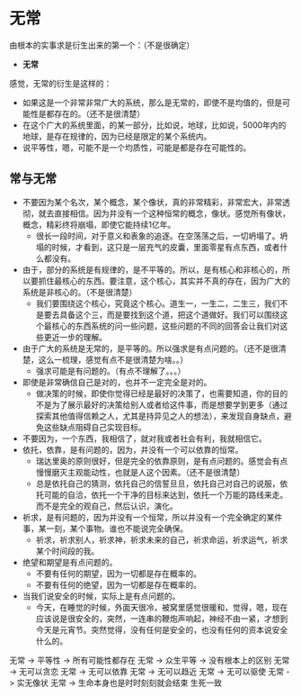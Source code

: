 # 无常

由根本的实事求是衍生出来的第一个：（不是很确定）

- **无常**

感觉，无常的衍生是这样的：

- 如果这是一个非常非常广大的系统，那么是无常的，即使不是均值的，但是可能性是都存在的。（还不是很清楚）
- 在这个广大的系统里面，的某一部分，比如说，地球，比如说，5000年内的地球，是存在规律的，因为已经是限定的某个系统内。
- 说平等性，嗯，可能不是一个均质性，可能是都是存在可能性的。


## 常与无常

- 不要因为某个名次，某个概念，某个像状，真的非常精彩，非常宏大，非常透彻，就去直接相信。因为并没有一个这种恒常的概念，像状。感觉所有像状，概念，精彩终将崩塌，即使它能持续1亿年。
  - 很长一段时间，对于意义和表象的追逐。在空荡荡之后，一切坍塌了。坍塌的时候，才看到，这只是一层充气的皮囊，里面零星有点东西，或者什么都没有。
- 由于，部分的系统是有规律的，是不平等的。所以，是有核心和非核心的，所以要抓住最核心的东西。要注意，这个核心，其实并不真的存在，因为广大的系统是非核心的。（不是很清楚）
  - 我们要围绕这个核心，究竟这个核心。道生一，一生二，二生三，我们不是要去具备这个三，而是要找到这个道，把这个道做好。我们可以围绕这个最核心的东西系统的问一些问题，这些问题的不同的回答会让我们对这些更近一步的理解。
- 由于广大的系统是无常的，是平等的。所以强求是有点问题的。（还不是很清楚，这么一梳理，感觉有点不是很清楚为啥。。）
  - 强求可能是有问题的。（有点不理解了。。。）
- 即使是非常确信自己是对的，也并不一定完全是对的。
  - 做决策的时候，即使你觉得已经是最好的决策了，也需要知道，你的目的不是为了展示最好的决策给别人或者给这件事，而是想要学到更多（通过探索其他值得信赖之人，尤其是持异见之人的想法），来发现自身缺点，避免这些缺点阻碍自己实现目标。
- 不要因为，一个东西，我相信了，就对我或者社会有利，我就相信它。
- 依托，依靠，是有问题的，因为，并没有一个可以依靠的恒常。
  - 瑞达里奥的原则很好，但是完全的依靠原则，是有点问题的。感觉会有点慢慢磨灭主观能动性，也就是人这个因素。（还不是很清楚）
  - 总是依托自己的猜测，依托自己的信誓旦旦，依托自己对自己的说服，依托可能的自洽，依托一个干净的目标来达到，依托一个万能的路线来走。而不是完全的观自己，然后认识，演化。
- 祈求，是有问题的，因为并没有一个恒常，所以并没有一个完全确定的某件事，某一刻，某个事物。谁也不能说完全确保。
  - 祈求，祈求别人，祈求神，祈求未来的自己，祈求命运，祈求运气，祈求某个时间段的我。
- 绝望和期望是有点问题的。
  - 不要有任何的期望，因为一切都是存在概率的。
  - 不要有任何的绝望，因为一切都是存在概率的。
- 当我们说安全的时候，实际上是有点问题的。
  - 今天，在睡觉的时候，外面天很冷，被窝里感觉很暖和，觉得，嗯，现在应该说是很安全的，突然，一连串的鞭炮声响起，神经不由一紧，才想到今天是元宵节。突然觉得，没有任何是安全的，也没有任何的资本说安全什么的。








无常 -> 平等性 -> 所有可能性都存在
无常 -> 众生平等 -> 没有根本上的区别
无常 -> 无可以贪恋
无常 -> 无可以依靠
无常 -> 无可以趋近
无常 -> 无可以驱使
无常 -> 实无像状
无常 -> 生命本身也是时时刻刻就会结束 生死一致
